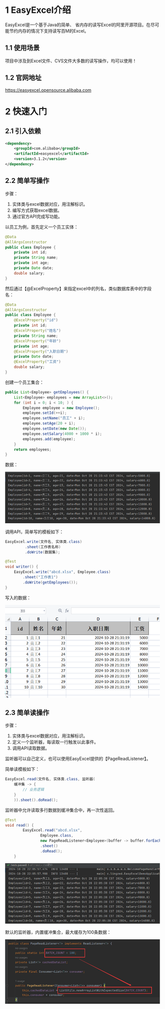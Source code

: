 # 1 EasyExcel介绍

EasyExcel是一个基于Java的简单、 省内存的读写Excel的阿里开源项目。在尽可能节约内存的情况下支持读写百M的Excel。

## 1.1 使用场景

项目中涉及到Excel文件、CVS文件大多数的读写操作，均可以使用！

## 1.2 官网地址

https://easyexcel.opensource.alibaba.com



# 2 快速入门

## 2.1 引入依赖

```xml
<dependency>
    <groupId>com.alibaba</groupId>
    <artifactId>easyexcel</artifactId>
    <version>3.1.2</version>
</dependency>
```

## 2.2 简单写操作

步骤：

1. 实体类与excel数据对应，用注解标识。
2. 编写方式获取excel数据。
3. 通过官方API完成写功能。

以员工为例，首先定义一个员工实体：

```java
@Data
@AllArgsConstructor
public class Employee {
    private int id;
    private String name;
    private int age;
    private Date date;
    double salary;
}
```

然后通过【@ExcelProperty】来指定excel中的列名，类似数据库表中的字段名：

```java
@Data
@AllArgsConstructor
public class Employee {
    @ExcelProperty("id")
    private int id;
    @ExcelProperty("姓名")
    private String name;
    @ExcelProperty("年龄")
    private int age;
    @ExcelProperty("入职日期")
    private Date date;
    @ExcelProperty("工资")
    double salary;
}
```

创建一个员工集合：

```java
public List<Employee> getEmployees() {
    List<Employee> employees = new ArrayList<>();
    for (int i = 0; i < 10; ) {
        Employee employee = new Employee();
        employee.setId(++i);
        employee.setName("员工" + i);
        employee.setAge(20 + i);
        employee.setDate(new Date());
        employee.setSalary(4000 + 1000 * i);
        employees.add(employee);
    }
    return employees;
}
```

数据：

![image-20241028212428878](assets/image-20241028212428878.png)

调用API，简单写的模板如下：

```java
EasyExcel.write(文件名, 实体类.class)
    	 .sheet(工作表名称)
         .doWrite(数据集);
```

```java
@Test
void writer() {
    EasyExcel.write("abcd.xlsx", Employee.class)
        .sheet("工作表1")
        .doWrite(getEmployees());
}
```

写入的数据：

![image-20241028213312040](assets/image-20241028213312040.png)

## 2.3 简单读操作

步骤：

1. 实体类与excel数据对应，用注解标识。
2. 定义一个监听器，每读取一行触发以此事件。
3. 调用API读取数据。

监听器可以自己定义，也可以使用EasyExcel提供的【PageReadListener】。

简单读模板如下：

```java
EasyExcel.read(文件名, 实体类.class, 监听器(
	缓冲集 -> {
        // 业务逻辑
    }
	)).sheet().doRead();
```

监听器中允许读取多行数据到缓冲集合中，再一次性返回。

```java
@Test
void read() {
        EasyExcel.read("abcd.xlsx",
                Employee.class,
                new PageReadListener<Employee>(buffer -> buffer.forEach(System.out::println)))
                .sheet()
                .doRead();
    }
```

![image-20241028220616674](assets/image-20241028220616674.png)

默认的监听器，内置缓冲集合，最大缓存为100条数据：

![image-20241028220705956](assets/image-20241028220705956.png)